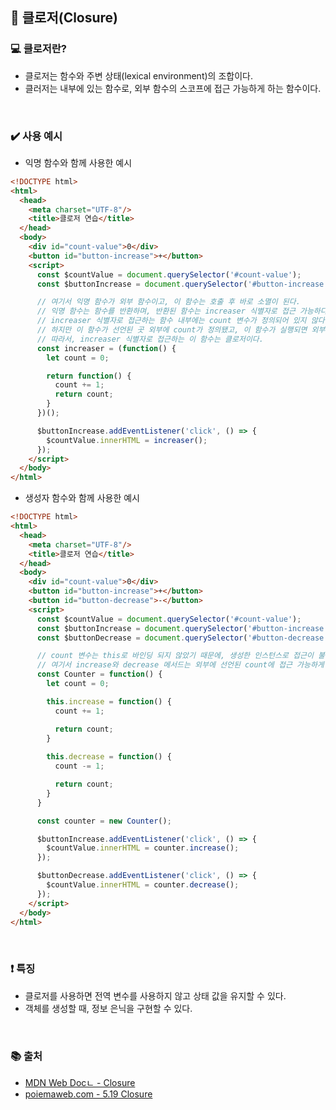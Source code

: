## 📌 클로저(Closure)

### 💻 클로저란?
- 클로저는 함수와 주변 상태(lexical environment)의 조합이다.
- 클러저는 내부에 있는 함수로, 외부 함수의 스코프에 접근 가능하게 하는 함수이다.

<br>

### ✔️ 사용 예시
- 익명 함수와 함께 사용한 예시
```html
<!DOCTYPE html>
<html>
  <head>
    <meta charset="UTF-8"/>
    <title>클로저 연습</title>
  </head>
  <body>
    <div id="count-value">0</div>
    <button id="button-increase">+</button>
    <script>
      const $countValue = document.querySelector('#count-value');
      const $buttonIncrease = document.querySelector('#button-increase');

      // 여기서 익명 함수가 외부 함수이고, 이 함수는 호출 후 바로 소멸이 된다.
      // 익명 함수는 함수를 반환하며, 반환된 함수는 increaser 식별자로 접근 가능하다.
      // increaser 식별자로 접근하는 함수 내부에는 count 변수가 정의되어 있지 않다.
      // 하지만 이 함수가 선언된 곳 외부에 count가 정의됐고, 이 함수가 실행되면 외부에 정의됐던 count에 접근하게 된다.
      // 따라서, increaser 식별자로 접근하는 이 함수는 클로저이다.
      const increaser = (function() {
        let count = 0;

        return function() {
          count += 1;
          return count;
        }
      })();

      $buttonIncrease.addEventListener('click', () => {
        $countValue.innerHTML = increaser();
      });
    </script>
  </body>
</html>
```

- 생성자 함수와 함께 사용한 예시
```html
<!DOCTYPE html>
<html>
  <head>
    <meta charset="UTF-8"/>
    <title>클로저 연습</title>
  </head>
  <body>
    <div id="count-value">0</div>
    <button id="button-increase">+</button>
    <button id="button-decrease">-</button>
    <script>
      const $countValue = document.querySelector('#count-value');
      const $buttonIncrease = document.querySelector('#button-increase');
      const $buttonDecrease = document.querySelector('#button-decrease');

      // count 변수는 this로 바인딩 되지 않았기 때문에, 생성한 인스턴스로 접근이 불가능하다.
      // 여기서 increase와 decrease 메서드는 외부에 선언된 count에 접근 가능하게 해주는 클로저이다.
      const Counter = function() {
        let count = 0;

        this.increase = function() {
          count += 1;

          return count;
        }
        
        this.decrease = function() {
          count -= 1;

          return count;
        }
      }

      const counter = new Counter();

      $buttonIncrease.addEventListener('click', () => {
        $countValue.innerHTML = counter.increase();
      });

      $buttonDecrease.addEventListener('click', () => {
        $countValue.innerHTML = counter.decrease();
      });
    </script>
  </body>
</html>
```

<br>

### ❗️ 특징
- 클로저를 사용하면 전역 변수를 사용하지 않고 상태 값을 유지할 수 있다.
- 객체를 생성할 때, 정보 은닉을 구현할 수 있다.

<br>

### 📚 출처
- [MDN Web Docㄴ - Closure](https://developer.mozilla.org/en-US/docs/Web/JavaScript/Closures)
- [poiemaweb.com - 5.19 Closure](https://poiemaweb.com/js-closure)
